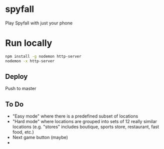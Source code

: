 # spyfall

Play Spyfall with just your phone

# Run locally

```sh
npm install -g nodemon http-server
nodemon -x http-server
```

## Deploy

Push to master

## To Do

- "Easy mode" where there is a predefined subset of locations
- "Hard mode" where locations are grouped into sets of 12 really similar locations (e.g. "stores" includes boutique, sports store, restaurant, fast food, etc.)
- Next game button (maybe)
- 
